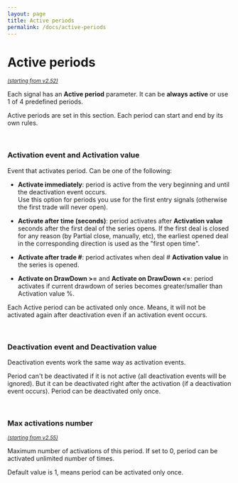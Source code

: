 ```yaml
---
layout: page
title: Active periods
permalink: /docs/active-periods
---
```


# Active periods
<sup>[*(starting from v2.52)*](/docs/versions-history#20230211-0324-252)</sup>

Each signal has an **Active period** parameter. It can be **always active** or use 1 of 4 predefined periods.

Active periods are set in this section. Each period can start and end by its own rules.


<br />

### Activation event and Activation value

Event that activates period. Can be one of the following:
* **Activate immediately**: period is active from the very beginning and until the deactivation event occurs. <br />Use this option for periods you use for the first entry signals (otherwise the first trade will never open).

* **Activate after time (seconds)**: period activates after **Activation value** seconds after the first deal of the series opens. If the first deal is closed for any reason (by Partial close, manually, etc), the earliest opened deal in the corresponding direction is used as the "first open time".
* **Activate after trade #**: period activates when deal # **Activation value** in the series is opened.
* **Activate on DrawDown >=** and **Activate on DrawDown <=**: period activates if current drawdown of series becomes greater/smaller than Activation value %.

Each Active period can be activated only once. Means, it will not be activated again after deactivation even if an activation event occurs.

<br />

### Deactivation event and Deactivation value

Deactivation events work the same way as activation events.

Period can't be deactivated if it is not active (all deactivation events will be ignored). But it can be deactivated right after the activation (if a deactivation event occurs). Period can be deactivated only once.

<br />

### Max activations number
<sup>[*(starting from v2.55)*](/docs/versions-history)</sup>

Maximum number of activations of this period. If set to 0, period can be activated unlimited number of times.

Default value is 1, means period can be activated only once.

